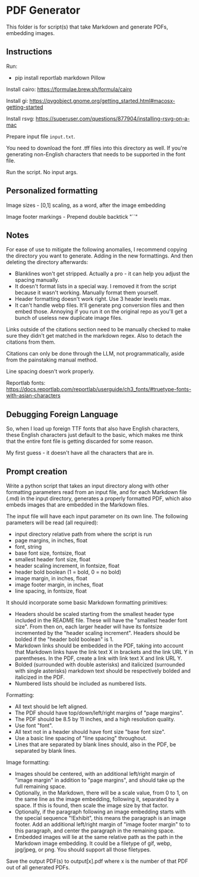 # PDF Generator

This folder is for script(s) that take Markdown and generate PDFs, embedding images.

## Instructions

Run:
- pip install reportlab markdown Pillow

Install cairo: https://formulae.brew.sh/formula/cairo

Install gi: https://pygobject.gnome.org/getting_started.html#macosx-getting-started

Install rsvg: https://superuser.com/questions/877904/installing-rsvg-on-a-mac

Prepare input file `input.txt`.

You need to download the font .tff files into this directory as well. If you're generating non-English characters that needs to be supported in the font file.

Run the script. No input args.

## Personalized formatting

Image sizes - [0,1] scaling, as a word, after the image embedding

Image footer markings - Prepend double backtick "``"

## Notes

For ease of use to mitigate the following anomalies, I recommend copying the directory you want to generate. Adding in the new formattings. And then deleting the directory afterwards:
- Blanklines won't get stripped. Actually a pro - it can help you adjust the spacing manually.
- It doesn't format lists in a special way. I removed it from the script because it wasn't working. Manually format them yourself.
- Header formatting doesn't work right. Use 3 header levels max.
- It can't handle webp files. It'll generate png conversion files and then embed those. Annoying if you run it on the original repo as you'll get a bunch of useless new duplicate image files.

Links outside of the citations section need to be manually checked to make sure they didn't get matched in the markdown regex. Also to detach the citations from them.

Citations can only be done through the LLM, not programmatically, aside from the painstaking manual method.

Line spacing doesn't work properly.

Reportlab fonts: https://docs.reportlab.com/reportlab/userguide/ch3_fonts/#truetype-fonts-with-asian-characters

## Debugging Foreign Language

So, when I load up foreign TTF fonts that also have English characters, these English characters just default to the basic, which makes me think that the entire font file is getting discarded for some reason.

My first guess - it doesn't have all the characters that are in.

## Prompt creation

Write a python script that takes an input directory along with other formatting parameters read from an input file, and for each Markdown file (.md) in the input directory, generates a properly formatted PDF, which also embeds images that are embedded in the Markdown files.

The input file will have each input parameter on its own line. The following parameters will be read (all required):
- input directory relative path from where the script is run
- page margins, in inches, float
- font, string
- base font size, fontsize, float
- smallest header font size, float
- header scaling increment, in fontsize, float
- header bold boolean (1 = bold, 0 = no bold)
- image margin, in inches, float
- image footer margin, in inches, float
- line spacing, in fontsize, float

It should incorporate some basic Markdown formatting primitives:
- Headers should be scaled starting from the smallest header type included in the README file. These will have the "smallest header font size". From then on, each larger header will have its fontsize incremented by the "header scaling increment". Headers should be bolded if the "header bold boolean" is 1.
- Markdown links should be embedded in the PDF, taking into account that Markdown links have the link text X in brackets and the link URL Y in parentheses. In the PDF, create a link with link text X and link URL Y.
- Bolded (surrounded with double asterisks) and italicized (surrounded with single asterisks) markdown text should be respectively bolded and italicized in the PDF.
- Numbered lists should be included as numbered lists.

Formatting:
- All text should be left aligned.
- The PDF should have top/down/left/right margins of "page margins".
- The PDF should be 8.5 by 11 inches, and a high resolution quality.
- Use font "font".
- All text not in a header should have font size "base font size".
- Use a basic line spacing of "line spacing" throughout.
- Lines that are separated by blank lines should, also in the PDF, be separated by blank lines.

Image formatting:
- Images should be centered, with an additional left/right margin of "image margin" in addition to "page margins", and should take up the full remaining space.
- Optionally, in the Markdown, there will be a scale value, from 0 to 1, on the same line as the image embedding, following it, separated by a space. If this is found, then scale the image size by that factor.
- Optionally, if the paragraph following an image embedding starts with the special sequence "!Exhibit", this means the paragraph is an image footer. Add an additional left/right margin of "image footer margin" to to this paragraph, and center the paragraph in the remaining space.
- Embedded images will lie at the same relative path as the path in the Markdown image embedding. It could be a filetype of gif, webp, jpg/jpeg, or png. You should support all those filetypes.

Save the output PDF(s) to output[x].pdf where x is the number of that PDF out of all generated PDFs.